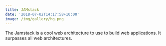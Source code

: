 ```yaml
---
title: JAMstack
date: '2018-07-02T14:17:58+10:00'
image: /img/gallery/hg.png
---
```

The Jamstack is a cool web architecture to use to build web applications. It surpasses all web architectures.
